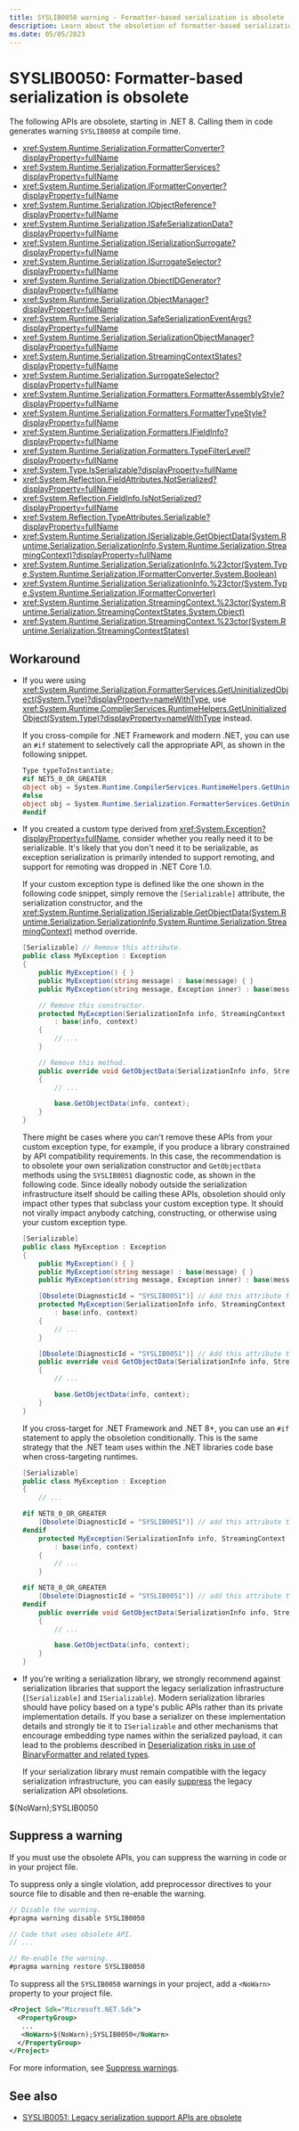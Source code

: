 ```yaml
---
title: SYSLIB0050 warning - Formatter-based serialization is obsolete
description: Learn about the obsoletion of formatter-based serialization APIs that generates compile-time warning SYSLIB0050.
ms.date: 05/05/2023
---
```

# SYSLIB0050: Formatter-based serialization is obsolete

The following APIs are obsolete, starting in .NET 8. Calling them in code generates warning `SYSLIB0050` at compile time.

- <xref:System.Runtime.Serialization.FormatterConverter?displayProperty=fullName>
- <xref:System.Runtime.Serialization.FormatterServices?displayProperty=fullName>
- <xref:System.Runtime.Serialization.IFormatterConverter?displayProperty=fullName>
- <xref:System.Runtime.Serialization.IObjectReference?displayProperty=fullName>
- <xref:System.Runtime.Serialization.ISafeSerializationData?displayProperty=fullName>
- <xref:System.Runtime.Serialization.ISerializationSurrogate?displayProperty=fullName>
- <xref:System.Runtime.Serialization.ISurrogateSelector?displayProperty=fullName>
- <xref:System.Runtime.Serialization.ObjectIDGenerator?displayProperty=fullName>
- <xref:System.Runtime.Serialization.ObjectManager?displayProperty=fullName>
- <xref:System.Runtime.Serialization.SafeSerializationEventArgs?displayProperty=fullName>
- <xref:System.Runtime.Serialization.SerializationObjectManager?displayProperty=fullName>
- <xref:System.Runtime.Serialization.StreamingContextStates?displayProperty=fullName>
- <xref:System.Runtime.Serialization.SurrogateSelector?displayProperty=fullName>
- <xref:System.Runtime.Serialization.Formatters.FormatterAssemblyStyle?displayProperty=fullName>
- <xref:System.Runtime.Serialization.Formatters.FormatterTypeStyle?displayProperty=fullName>
- <xref:System.Runtime.Serialization.Formatters.IFieldInfo?displayProperty=fullName>
- <xref:System.Runtime.Serialization.Formatters.TypeFilterLevel?displayProperty=fullName>
- <xref:System.Type.IsSerializable?displayProperty=fullName>
- <xref:System.Reflection.FieldAttributes.NotSerialized?displayProperty=fullName>
- <xref:System.Reflection.FieldInfo.IsNotSerialized?displayProperty=fullName>
- <xref:System.Reflection.TypeAttributes.Serializable?displayProperty=fullName>
- <xref:System.Runtime.Serialization.ISerializable.GetObjectData(System.Runtime.Serialization.SerializationInfo,System.Runtime.Serialization.StreamingContext)?displayProperty=fullName>
- <xref:System.Runtime.Serialization.SerializationInfo.%23ctor(System.Type,System.Runtime.Serialization.IFormatterConverter,System.Boolean)>
- <xref:System.Runtime.Serialization.SerializationInfo.%23ctor(System.Type,System.Runtime.Serialization.IFormatterConverter)>
- <xref:System.Runtime.Serialization.StreamingContext.%23ctor(System.Runtime.Serialization.StreamingContextStates,System.Object)>
- <xref:System.Runtime.Serialization.StreamingContext.%23ctor(System.Runtime.Serialization.StreamingContextStates)>

## Workaround

- If you were using <xref:System.Runtime.Serialization.FormatterServices.GetUninitializedObject(System.Type)?displayProperty=nameWithType>, use <xref:System.Runtime.CompilerServices.RuntimeHelpers.GetUninitializedObject(System.Type)?displayProperty=nameWithType> instead.

  If you cross-compile for .NET Framework and modern .NET, you can use an `#if` statement to selectively call the appropriate API, as shown in the following snippet.

  ```csharp
  Type typeToInstantiate;
  #if NET5_0_OR_GREATER
  object obj = System.Runtime.CompilerServices.RuntimeHelpers.GetUninitializedObject(typeToInstantiate);
  #else
  object obj = System.Runtime.Serialization.FormatterServices.GetUninitializedObject(typeToInstantiate);
  #endif
  ```

<a name="custom-exception"></a>

- If you created a custom type derived from <xref:System.Exception?displayProperty=fullName>, consider whether you really need it to be serializable. It's likely that you don't need it to be serializable, as exception serialization is primarily intended to support remoting, and support for remoting was dropped in .NET Core 1.0.

  If your custom exception type is defined like the one shown in the following code snippet, simply remove the `[Serializable]` attribute, the serialization constructor, and the <xref:System.Runtime.Serialization.ISerializable.GetObjectData(System.Runtime.Serialization.SerializationInfo,System.Runtime.Serialization.StreamingContext)> method override.

  ```csharp
  [Serializable] // Remove this attribute.
  public class MyException : Exception
  {
      public MyException() { }
      public MyException(string message) : base(message) { }
      public MyException(string message, Exception inner) : base(message, inner) { }

      // Remove this constructor.
      protected MyException(SerializationInfo info, StreamingContext context)
          : base(info, context)
      {
          // ...
      }

      // Remove this method.
      public override void GetObjectData(SerializationInfo info, StreamingContext context)
      {
          // ...

          base.GetObjectData(info, context);
      }
  }
  ```

  There might be cases where you can't remove these APIs from your custom exception type, for example, if you produce a library constrained by API compatibility requirements. In this case, the recommendation is to obsolete your own serialization constructor and `GetObjectData` methods using the `SYSLIB0051` diagnostic code, as shown in the following code. Since ideally nobody outside the serialization infrastructure itself should be calling these APIs, obsoletion should only impact other types that subclass your custom exception type. It should not virally impact anybody catching, constructing, or otherwise using your custom exception type.

  ```csharp
  [Serializable]
  public class MyException : Exception
  {
      public MyException() { }
      public MyException(string message) : base(message) { }
      public MyException(string message, Exception inner) : base(message, inner) { }

      [Obsolete(DiagnosticId = "SYSLIB0051")] // Add this attribute to the serialization ctor.
      protected MyException(SerializationInfo info, StreamingContext context)
          : base(info, context)
      {
          // ...
      }

      [Obsolete(DiagnosticId = "SYSLIB0051")] // Add this attribute to GetObjectData.
      public override void GetObjectData(SerializationInfo info, StreamingContext context)
      {
          // ...

          base.GetObjectData(info, context);
      }
  }
  ```

  If you cross-target for .NET Framework and .NET 8+, you can use an `#if` statement to apply the obsoletion conditionally. This is the same strategy that the .NET team uses within the .NET libraries code base when cross-targeting runtimes.

  ```csharp
  [Serializable]
  public class MyException : Exception
  {
      // ...

  #if NET8_0_OR_GREATER
      [Obsolete(DiagnosticId = "SYSLIB0051")] // add this attribute to the serialization ctor
  #endif
      protected MyException(SerializationInfo info, StreamingContext context)
          : base(info, context)
      {
          // ...
      }

  #if NET8_0_OR_GREATER
      [Obsolete(DiagnosticId = "SYSLIB0051")] // add this attribute to GetObjectData
  #endif
      public override void GetObjectData(SerializationInfo info, StreamingContext context)
      {
          // ...

          base.GetObjectData(info, context);
      }
  }

- If you're writing a serialization library, we strongly recommend against serialization libraries that support the legacy serialization infrastructure (`[Serializable]` and `ISerializable`). Modern serialization libraries should have policy based on a type's public APIs rather than its private implementation details. If you base a serializer on these implementation details and strongly tie it to `ISerializable` and other mechanisms that encourage embedding type names within the serialized payload, it can lead to the problems described in [Deserialization risks in use of BinaryFormatter and related types](../../standard/serialization/binaryformatter-security-guide.md).

  If your serialization library must remain compatible with the legacy serialization infrastructure, you can easily [suppress](#suppress-a-warning) the legacy serialization API obsoletions.

<PropertyGroup>
  <NoWarn>$(NoWarn);SYSLIB0050</NoWarn>
</PropertyGroup>

## Suppress a warning

If you must use the obsolete APIs, you can suppress the warning in code or in your project file.

To suppress only a single violation, add preprocessor directives to your source file to disable and then re-enable the warning.

```csharp
// Disable the warning.
#pragma warning disable SYSLIB0050

// Code that uses obsolete API.
// ...

// Re-enable the warning.
#pragma warning restore SYSLIB0050
```

To suppress all the `SYSLIB0050` warnings in your project, add a `<NoWarn>` property to your project file.

```xml
<Project Sdk="Microsoft.NET.Sdk">
  <PropertyGroup>
   ...
   <NoWarn>$(NoWarn);SYSLIB0050</NoWarn>
  </PropertyGroup>
</Project>
```

For more information, see [Suppress warnings](obsoletions-overview.md#suppress-warnings).

## See also

- [SYSLIB0051: Legacy serialization support APIs are obsolete](syslib0051.md)
